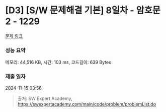 # [D3] [S/W 문제해결 기본] 8일차 - 암호문2 - 1229 

[문제 링크](https://swexpertacademy.com/main/code/problem/problemDetail.do?contestProbId=AV14yIsqAHYCFAYD) 

### 성능 요약

메모리: 44,516 KB, 시간: 103 ms, 코드길이: 639 Bytes

### 제출 일자

2024-11-15 03:56



> 출처: SW Expert Academy, https://swexpertacademy.com/main/code/problem/problemList.do